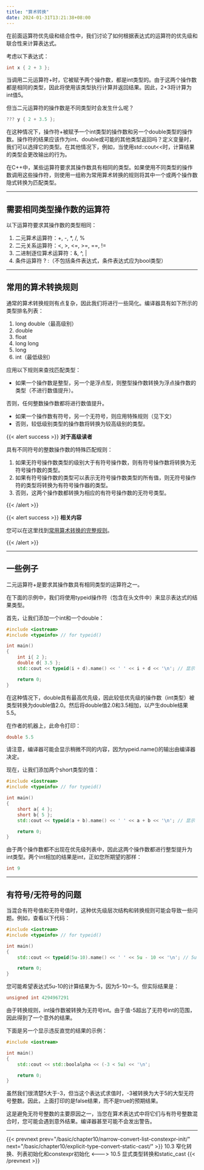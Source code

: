 ```yaml
---
title: "算术转换"
date: 2024-01-31T13:21:38+08:00
---
```


在前面运算符优先级和结合性中，我们讨论了如何根据表达式的运算符的优先级和联合性来计算表达式。

考虑以下表达式：

```C++
int x { 2 + 3 };
```

当调用二元运算符+时，它被赋予两个操作数，都是int类型的。由于这两个操作数都是相同的类型，因此将使用该类型执行计算并返回结果。因此，2+3将计算为int值5。

但当二元运算符的操作数是不同类型时会发生什么呢？

```C++
??? y { 2 + 3.5 };
```

在这种情况下，操作符+被赋予一个int类型的操作数和另一个double类型的操作数。操作符的结果应该作为int、double或可能的其他类型返回吗？定义变量时，我们可以选择它的类型。在其他情况下，例如，当使用std::cout<<时，计算结果的类型会更改输出的行为。

在C++中，某些运算符要求其操作数具有相同的类型。如果使用不同类型的操作数调用这些操作符，则使用一组称为常用算术转换的规则将其中一个或两个操作数隐式转换为匹配类型。

***
## 需要相同类型操作数的运算符

以下运算符要求其操作数的类型相同：

1. 二元算术运算符：+, -, *, /, %
2. 二元关系运算符：<, >, <=, >=, ==, !=
3. 二进制逐位算术运算符：&, ^, |
4. 条件运算符 ? :（不包括条件表达式，条件表达式应为bool类型）


***
## 常用的算术转换规则

通常的算术转换规则有点复杂，因此我们将进行一些简化。编译器具有如下所示的类型排名列表：

1. long double（最高级别）
2. double
3. float
4. long long
5. long
6. int（最低级别）

应用以下规则来查找匹配类型：

+ 如果一个操作数是整型，另一个是浮点型，则整型操作数转换为浮点操作数的类型（不进行数值提升）。

否则，任何整数操作数都将进行数值提升。

+ 如果一个操作数有符号，另一个无符号，则应用特殊规则（见下文）
+ 否则，较低级别类型的操作数将转换为较高级别的类型。


{{< alert success >}}
**对于高级读者**

具有不同符号的整数操作数的特殊匹配规则：

1. 如果无符号操作数类型的级别大于有符号操作数，则有符号操作数将转换为无符号操作数的类型。
2. 如果有符号操作数的类型可以表示无符号操作数类型的所有值，则无符号操作符的类型将转换为有符号操作器的类型。
3. 否则，这两个操作数都转换为相应的有符号操作数的无符号类型。

{{< /alert >}}

{{< alert success >}}
**相关内容**

您可以在这里找到[常用算术转换的完整规则](https://en.cppreference.com/w/cpp/language/usual_arithmetic_conversions)。

{{< /alert >}}

***
## 一些例子

二元运算符+是要求其操作数具有相同类型的运算符之一。

在下面的示例中，我们将使用typeid操作符（包含在<typeinfo>头文件中）来显示表达式的结果类型。

首先，让我们添加一个int和一个double：

```C++
#include <iostream>
#include <typeinfo> // for typeid()

int main()
{
    int i{ 2 };
    double d{ 3.5 };
    std::cout << typeid(i + d).name() << ' ' << i + d << '\n'; // 显示 i + d 结果的类型

    return 0;
}
```

在这种情况下，double具有最高优先级，因此较低优先级的操作数（int类型）被类型转换为double值2.0。然后将double值2.0和3.5相加，以产生double结果5.5。

在作者的机器上，此命令打印：

```C++
double 5.5
```

请注意，编译器可能会显示稍微不同的内容，因为typeid.name()的输出由编译器决定。

现在，让我们添加两个short类型的值：

```C++
#include <iostream>
#include <typeinfo> // for typeid()

int main()
{
    short a{ 4 };
    short b{ 5 };
    std::cout << typeid(a + b).name() << ' ' << a + b << '\n'; // 显示 a + b 结果的类型

    return 0;
}
```

由于两个操作数都不出现在优先级列表中，因此这两个操作数都进行整型提升为int类型。两个int相加的结果是int，正如您所期望的那样：

```C++
int 9
```

***
## 有符号/无符号的问题

当混合有符号值和无符号值时，这种优先级层次结构和转换规则可能会导致一些问题。例如，查看以下代码：

```C++
#include <iostream>
#include <typeinfo> // for typeid()

int main()
{
    std::cout << typeid(5u-10).name() << ' ' << 5u - 10 << '\n'; // 5u 意味着无符号值 5

    return 0;
}
```

您可能希望表达式5u-10的计算结果为-5，因为5-10=-5。但实际结果是：

```C++
unsigned int 4294967291
```

由于转换规则，int操作数被转换为无符号int。由于值-5超出了无符号int的范围，因此得到了一个意外的结果。

下面是另一个显示违反直觉的结果的示例：

```C++
#include <iostream>

int main()
{
    std::cout << std::boolalpha << (-3 < 5u) << '\n';

    return 0;
}
```

虽然我们很清楚5大于-3，但当这个表达式求值时，-3被转换为大于5的大型无符号整数。因此，上面打印的是false结果，而不是true的预期结果。

这是避免无符号整数的主要原因之一，当您在算术表达式中将它们与有符号整数混合时，您可能会遇到意外结果。编译器甚至可能不会发出警告。

***

{{< prevnext prev="/basic/chapter10/narrow-convert-list-constexpr-init/" next="/basic/chapter10/explicit-type-convert-static-cast/" >}}
10.3 窄化转换、列表初始化和constexpr初始化
<--->
10.5 显式类型转换和static_cast
{{< /prevnext >}}
